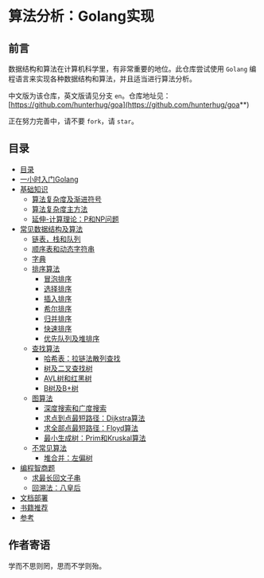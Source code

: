 # 算法分析：Golang实现

## 前言

数据结构和算法在计算机科学里，有非常重要的地位。此仓库尝试使用 `Golang` 编程语言来实现各种数据结构和算法，并且适当进行算法分析。

中文版为该仓库，英文版请见分支 `en`。仓库地址见：[https://github.com/hunterhug/goa](https://github.com/hunterhug/goa**)

正在努力完善中，请不要 `fork`，请 `star`。
## 目录

* [目录](README.md)
* [一小时入门Golang](golang/README.md)
* [基础知识](basic/README.md)
    * [算法复杂度及渐进符号](basic/dregee.md)
    * [算法复杂度主方法](basic/master_method.md)
    * [延伸-计算理论：P和NP问题](basic/p.md)   
* [常见数据结构及算法](algorithm/README.md)
    * [链表，栈和队列](algorithm/stack_queues.md)
    * [顺序表和动态字符串](algorithm/string.md)
    * [字典](algorithm/dict.md)
    * [排序算法](algorithm/sort.md)
        * [冒泡排序](algorithm/sort/bubble_sort.md)
        * [选择排序](algorithm/sort/select_sort.md)
        * [插入排序](algorithm/sort/insert_sort.md)
        * [希尔排序](algorithm/sort/shell_sort.md)
        * [归并排序](algorithm/sort/merge_sort.md)
        * [快速排序](algorithm/sort/quick_sort.md)
        * [优先队列及堆排序](algorithm/heaplike/heaps.md)
    * [查找算法](algorithm/search.md)
        * [哈希表：拉链法散列查找](algorithm/search/hash_find.md)
        * [树及二叉查找树](algorithm/search/bs_tree.md)
        * [AVL树和红黑树](algorithm/search/avl_rb_tree.md)
        * [B树及B+树](algorithm/search/b_tree.md)
    * [图算法](algorithm/graph.md)
        * [深度搜索和广度搜索](algorithm/graph/search.md)
        * [求点到点最短路径：Dijkstra算法](algorithm/graph/dijkstra.md)
        * [求全部点最短路径：Floyd算法](algorithm/graph/floyd.md)
        * [最小生成树：Prim和Kruskal算法](algorithm/graph/minicost_span_tree.md)
    * [不常见算法](algorithm/other.md)
        * [堆合并：左偏树](algorithm/heaplike/leftist.md)
* [编程智商题](acm/README.md)
    * [求最长回文子串](acm/mala.md)
    * [回溯法：八皇后](acm/queen.md)
* [文档部署](doc/install.md)
* [书籍推荐](doc/book.md)
* [参考](basic/refer.md)

## 作者寄语

学而不思则罔，思而不学则殆。